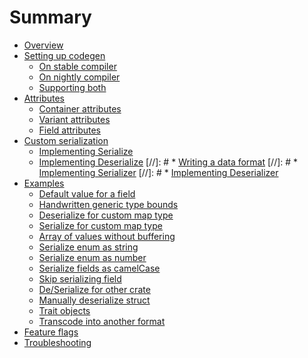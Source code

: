 # Summary

* [Overview](README.md)
* [Setting up codegen](codegen.md)
  * [On stable compiler](codegen-stable.md)
  * [On nightly compiler](codegen-nightly.md)
  * [Supporting both](codegen-hybrid.md)
* [Attributes](attributes.md)
  * [Container attributes](attributes.md#container-attributes)
  * [Variant attributes](attributes.md#variant-attributes)
  * [Field attributes](attributes.md#field-attributes)
* [Custom serialization](custom-serialization.md)
  * [Implementing Serialize](impl-serialize.md)
  * [Implementing Deserialize](impl-deserialize.md)
[//]: # * [Writing a data format](data-format.md)
  [//]: # * [Implementing Serializer](impl-serializer.md)
  [//]: # * [Implementing Deserializer](impl-deserializer.md)
* [Examples](examples.md)
  * [Default value for a field](attr-default.md)
  * [Handwritten generic type bounds](attr-bound.md)
  * [Deserialize for custom map type](deserialize-map.md)
  * [Serialize for custom map type](serialize-map.md)
  * [Array of values without buffering](stream-array.md)
  * [Serialize enum as string](enum-str.md)
  * [Serialize enum as number](enum-number.md)
  * [Serialize fields as camelCase](attr-rename.md)
  * [Skip serializing field](attr-skip-serializing.md)
  * [De/Serialize for other crate](newtype-wrapper.md)
  * [Manually deserialize struct](deserialize-struct.md)
  * [Trait objects](trait-objects.md)
  * [Transcode into another format](transcode.md)
* [Feature flags](feature-flags.md)
* [Troubleshooting](troubleshooting.md)
